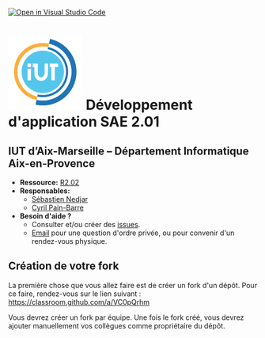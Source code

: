 [![Open in Visual Studio Code](https://classroom.github.com/assets/open-in-vscode-c66648af7eb3fe8bc4f294546bfd86ef473780cde1dea487d3c4ff354943c9ae.svg)](https://classroom.github.com/online_ide?assignment_repo_id=7899943&assignment_repo_type=AssignmentRepo)
# <img src="https://raw.githubusercontent.com/IUTInfoAix-M2105/Syllabus/master/assets/logo.png" alt="class logo" class="logo"/> Développement d'application SAE 2.01

## IUT d’Aix-Marseille – Département Informatique Aix-en-Provence

- **Ressource:** [R2.02](https://cache.media.enseignementsup-recherche.gouv.fr/file/SPE4-MESRI-17-6-2021/35/5/Annexe_17_INFO_BUT_annee_1_1411355.pdf)
- **Responsables:**
  - [Sébastien Nedjar](mailto:sebastien.nedjar@univ-amu.fr)
  - [Cyril Pain-Barre](mailto:cyril.pain-barre@univ-amu.fr)
- **Besoin d'aide ?**
  - Consulter et/ou créer des [issues](https://github.com/IUTInfoAix-R202/cours/issues).
  - [Email](mailto:sebastien.nedjar@univ-amu.fr) pour une question d'ordre privée, ou pour convenir d'un rendez-vous physique.

## Création de votre fork

La première chose que vous allez faire est de créer un fork d'un dépôt. Pour ce faire, rendez-vous sur le lien suivant :
<https://classroom.github.com/a/VC0pQrhm>

Vous devrez créer un fork par équipe. Une fois le fork créé, vous devrez ajouter manuellement vos collègues comme propriétaire du dépôt.
